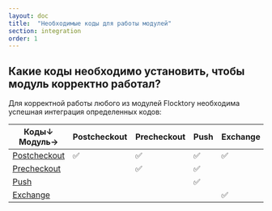 ```yaml
---
layout: doc
title:  "Необходимые коды для работы модулей"
section: integration
order: 1
---
```


## Какие коды необходимо установить, чтобы модуль корректно работал?

Для корректной работы любого из модулей Flocktory необходима успешная интеграция определенных кодов:


|  Коды↓ Модуль→| Postcheckout | Precheckout | Push | Exchange | Exchange Loyalty | Workflow | Xmail/ Xpush |
|-------------------|--------------|-------------|------|----------|------------------|----------|--------------|
| [Postcheckout](https://flocktory.github.io/ru/integration/postcheckout/)      |       ✅      |      ✅      |   ✅  |     ✅    |                  |     ✅    |       ✅      |
| [Precheckout](https://flocktory.github.io/ru/integration/precheckout/)       |              |      ✅      |   ✅  |          |                  |     ✅    |       ✅      |
| [Push](https://flocktory.github.io/ru/integration/push/)              |              |             |   ✅  |          |                  |     ✅    |       ✅      |
| [Exchange](https://flocktory.github.io/ru/integration/exchange/)          |              |             |      |     ✅    |         ✅        |          |              |
